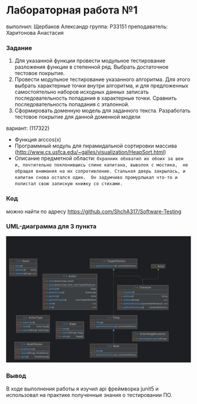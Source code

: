 # Лабораторная работа №1

выполнил: Щербаков Александр
группа: P33151
преподаватель: Харитонова Анастасия

### Задание

1. Для указанной функции провести модульное тестирование разложения функции в степенной ряд. 
Выбрать достаточное тестовое покрытие.
2. Провести модульное тестирование указанного алгоритма. Для этого выбрать характерные точки внутри алгоритма, 
и для предложенных самостоятельно наборов исходных данных записать последовательность попадания в характерные точки. 
Сравнить последовательность попадания с эталонной.
3. Сформировать доменную модель для заданного текста.  Разработать тестовое покрытие для данной доменной модели

вариант: (117322)
- Функция arccos(x)
- Программный модуль для пирамидальной сортировки массива (http://www.cs.usfca.edu/~galles/visualization/HeapSort.html)
- Описание предметной области:
  `Охранник обхватил их обоих за шеи и, почтительно поклонившись спине капитана, выволок с мостика, 
   не обращая внимания на их сопротивление. Стальная дверь закрылась, и капитан снова остался один. 
   Он задумчиво промурлыкал что-то и полистал свою записную книжку со стихами.`


### Код

можно найти по адресу https://github.com/ShchA317/Software-Testing


### UML-диаграмма для 3 пункта

![image](img.png)

### Вывод

В ходе выполнения работы я изучил api фреймворка junit5 и использовал на практике полученные знания о тестировании ПО.
